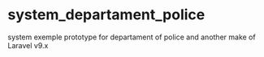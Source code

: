 # system_departament_police
system exemple prototype for departament of police and another make of Laravel v9.x

